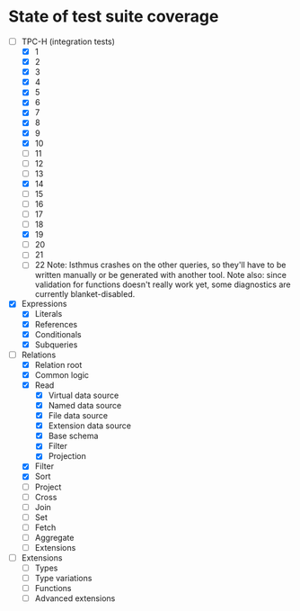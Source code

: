 State of test suite coverage
============================

 - [ ] TPC-H (integration tests)
    - [x] 1
    - [x] 2
    - [x] 3
    - [x] 4
    - [x] 5
    - [x] 6
    - [x] 7
    - [x] 8
    - [x] 9
    - [x] 10
    - [ ] 11
    - [ ] 12
    - [ ] 13
    - [x] 14
    - [ ] 15
    - [ ] 16
    - [ ] 17
    - [ ] 18
    - [x] 19
    - [ ] 20
    - [ ] 21
    - [ ] 22
   Note: Isthmus crashes on the other queries, so they'll have to be written
   manually or be generated with another tool. Note also: since validation for
   functions doesn't really work yet, some diagnostics are currently
   blanket-disabled.
 - [x] Expressions
    - [x] Literals
    - [x] References
    - [x] Conditionals
    - [x] Subqueries
 - [ ] Relations
    - [x] Relation root
    - [x] Common logic
    - [x] Read
       - [x] Virtual data source
       - [x] Named data source
       - [x] File data source
       - [x] Extension data source
       - [x] Base schema
       - [x] Filter
       - [x] Projection
    - [x] Filter
    - [x] Sort
    - [ ] Project
    - [ ] Cross
    - [ ] Join
    - [ ] Set
    - [ ] Fetch
    - [ ] Aggregate
    - [ ] Extensions
 - [ ] Extensions
    - [ ] Types
    - [ ] Type variations
    - [ ] Functions
    - [ ] Advanced extensions
